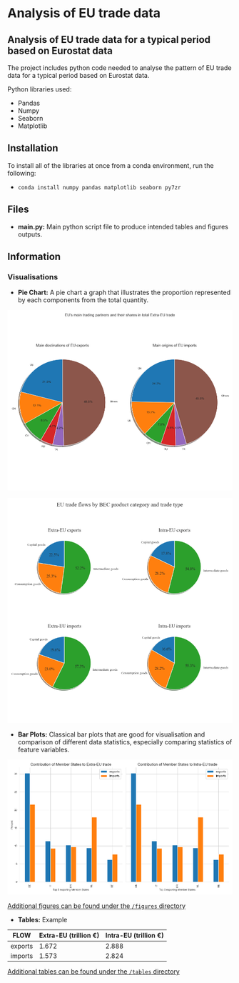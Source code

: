 # Analysis of EU trade data

## Analysis of EU trade data for a typical period based on Eurostat data
The project includes python code needed to analyse the pattern of EU trade data for a typical period based on Eurostat data.

Python libraries used:
- Pandas
- Numpy
- Seaborn
- Matplotlib

## Installation
To install all of the libraries at once from a conda environment, run the following:

- `conda install numpy pandas matplotlib seaborn py7zr`

## Files
- **main.py:** Main python script file to produce intended tables and figures outputs.


## Information

### Visualisations
- **Pie Chart:** A pie chart a graph that illustrates the proportion represented by each components from the total quantity.

 ![Example](https://github.com/derecode/TradeDataAnalysis/blob/main/figures/Major_trading_partners_and_their_shares_in_Extra-EU.png)

![Example](https://github.com/derecode/TradeDataAnalysis/blob/main/figures/EU_trade_flows_by_BEC_product_category_and_trade_type.png)

 
- **Bar Plots:** Classical bar plots that are good for visualisation and comparison of different data statistics, especially comparing statistics of feature variables.

![Example](https://github.com/derecode/TradeDataAnalysis/blob/main/figures/Contribution_of_EU_Member_States_to_intra-EU_and_extra-EU_trade.png)


[Additional figures can be found under the `/figures` directory](https://github.com/derecode/TradeDataAnalysis/blob/main/figures)




- **Tables:** Example

|FLOW   |Extra-EU (trillion €)|Intra-EU (trillion €)|
|-------|---------------------|---------------------|
|exports|1.672                |2.888                |
|imports|1.573                |2.824                |

[Additional tables can be found under the `/tables` directory](https://github.com/derecode/TradeDataAnalysis/blob/main/tables)